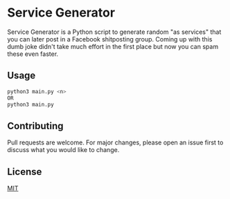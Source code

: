 # Service Generator

Service Generator is a Python script to generate random "as services" that you can later post in a Facebook shitposting group. Coming up with this dumb joke didn't take much effort in the first place but now you can spam these even faster.



## Usage

```bash
python3 main.py <n>
OR
python3 main.py
```

## Contributing
Pull requests are welcome. For major changes, please open an issue first to discuss what you would like to change.


## License
[MIT](https://choosealicense.com/licenses/mit/)